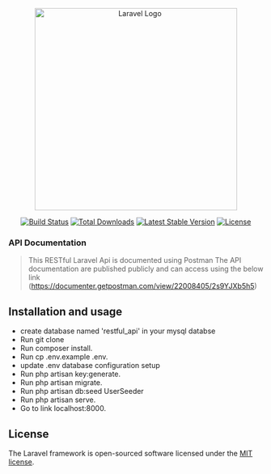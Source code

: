 <p align="center"><a href="https://laravel.com" target="_blank"><img src="https://raw.githubusercontent.com/laravel/art/master/logo-lockup/5%20SVG/2%20CMYK/1%20Full%20Color/laravel-logolockup-cmyk-red.svg" width="400" alt="Laravel Logo"></a></p>

<p align="center">
<a href="https://github.com/laravel/framework/actions"><img src="https://github.com/laravel/framework/workflows/tests/badge.svg" alt="Build Status"></a>
<a href="https://packagist.org/packages/laravel/framework"><img src="https://img.shields.io/packagist/dt/laravel/framework" alt="Total Downloads"></a>
<a href="https://packagist.org/packages/laravel/framework"><img src="https://img.shields.io/packagist/v/laravel/framework" alt="Latest Stable Version"></a>
<a href="https://packagist.org/packages/laravel/framework"><img src="https://img.shields.io/packagist/l/laravel/framework" alt="License"></a>
</p>

 
### API Documentation 
> This RESTful Laravel Api is documented using Postman
> The API documentation are published publicly and can access using the below link
(https://documenter.getpostman.com/view/22008405/2s9YJXb5h5)

## Installation and usage
- create database named 'restful_api' in your mysql databse
- Run git clone <my-cool-project>
- Run composer install.
- Run cp .env.example .env.
- update .env database configuration setup 
- Run php artisan key:generate.
- Run php artisan migrate.
- Run php artisan db:seed UserSeeder
- Run php artisan serve.
- Go to link localhost:8000.
 
## License

The Laravel framework is open-sourced software licensed under the [MIT license](https://opensource.org/licenses/MIT).
